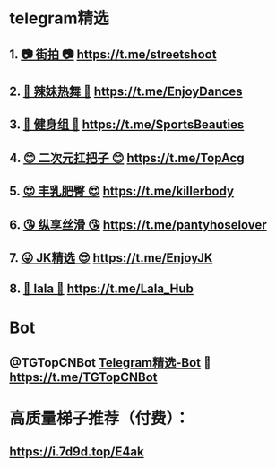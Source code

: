 # telegram精选

## 1. [📷 街拍 📷](https://t.me/streetshoot) https://t.me/streetshoot

## 2. [💃 辣妹热舞 💃](https://t.me/EnjoyDances) https://t.me/EnjoyDances

## 3. [💪 健身组 💪]( https://t.me/SportsBeauties) https://t.me/SportsBeauties

## 4. [😊 二次元扛把子 😊](https://t.me/TopAcg) https://t.me/TopAcg

## 5. [😍 丰乳肥臀 😍](https://t.me/killerbody) https://t.me/killerbody

## 6. [😘 纵享丝滑 😘](https://t.me/pantyhoselover) https://t.me/pantyhoselover

## 7. [😜 JK精选 😎](https://t.me/EnjoyJK) https://t.me/EnjoyJK

## 8. [👀 lala 👀](https://t.me/Lala_Hub) https://t.me/Lala_Hub

# Bot

##  @TGTopCNBot [Telegram精选-Bot](https://t.me/TGTopCNBot) 🔗 https://t.me/TGTopCNBot

# 高质量梯子推荐（付费）：

## https://i.7d9d.top/E4ak

